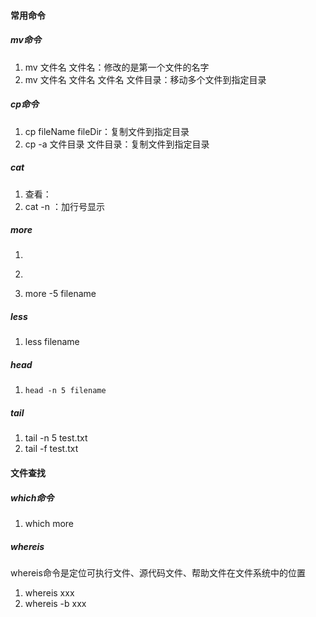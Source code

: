#### 常用命令
##### mv命令
1. mv 文件名 文件名：修改的是第一个文件的名字
2. mv 文件名 文件名 文件名 文件目录：移动多个文件到指定目录
##### cp命令
1. cp fileName fileDir：复制文件到指定目录
2. cp -a 文件目录 文件目录：复制文件到指定目录
##### cat
1. 查看：
2. cat -n ：加行号显示
##### more
1. ```more +3 filename
2. ``` more +/day3 test.log
3. more -5 filename
##### less
1. less filename
##### head
1. ```head -n 5 filename```
##### tail
1. tail -n 5 test.txt
2. tail -f test.txt
#### 文件查找
##### which命令
1. which more
##### whereis 
whereis命令是定位可执行文件、源代码文件、帮助文件在文件系统中的位置
1. whereis xxx
2. whereis -b xxx